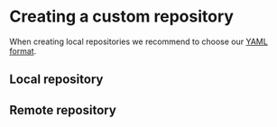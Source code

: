 # Creating a custom repository

When creating local repositories we recommend to choose our [YAML format](formats/yaml-format.md).

## Local repository

## Remote repository
